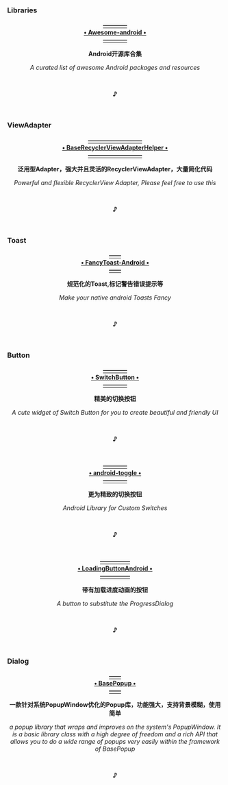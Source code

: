 ### Libraries
  <p align="center">
  <a href="https://snowdream86.gitbooks.io/awesome-android/content">
                                                    <b>————<br>• Awesome-android •<br>————</b>
  </a></p>
  <p align="center">                                      <b>Android开源库合集</b></p>
  <p align="center">                     <i>A curated list of awesome Android packages and resources</i></p>
  <br><p align="center"><b>♪</b></p><br>


### ViewAdapter
  <p align="center"><a href="https://github.com/CymChad/BaseRecyclerViewAdapterHelper">
                                                <b>—————————<br>• BaseRecyclerViewAdapterHelper •<br>—————————</b>
  </a></p>
  <p align="center">                         <b>泛用型Adapter，强大并且灵活的RecyclerViewAdapter，大量简化代码</b></p>
  <p align="center">                    <i>Powerful and flexible RecyclerView Adapter, Please feel free to use this</i></p>
  <br><p align="center"><b>♪</b></p><br>
  

### Toast
  <p align="center"><a href="https://github.com/Shashank02051997/FancyToast-Android">
                                                         <b>——<br>• FancyToast-Android •<br>——</b>
  </a></p>
  <p align="center">                                     <b>规范化的Toast,标记警告错误提示等</b></p>
  <p align="center">                                 <i>Make your native android Toasts Fancy</i></p>
  <br><p align="center"><b>♪</b></p><br>
  

### Button
  <p align="center"><a href="https://github.com/kyleduo/SwitchButton">
                                                          <b>————<br>• SwitchButton •<br>————</b>
  </a></p>
  <p align="center">                                            <b>精美的切换按钮</b></p>
  <p align="center">                  <i>A cute widget of Switch Button for you to create beautiful and friendly UI</i></p>
  <br><p align="center"><b>♪</b></p><br>


  <p align="center"><a href="https://github.com/Angads25/android-toggle">
                                                          <b>————<br>• android-toggle •<br>————</b>
  </a></p>
  <p align="center">                                              <b>更为精致的切换按钮</b></p>
  <p align="center">                                     <i>Android Library for Custom Switches</i></p>
  <br><p align="center"><b>♪</b></p><br>

  <p align="center"><a href="https://github.com/leandroBorgesFerreira/LoadingButtonAndroid">
                                                       <b>—————<br>• LoadingButtonAndroid •<br>—————</b>
  </a></p>
  <p align="center">                                         <b>带有加载进度动画的按钮</b></p>
  <p align="center">                                <i>A button to substitute the ProgressDialog</i></p>
  <br><p align="center"><b>♪</b></p><br>


### Dialog
  <p align="center"><a href="https://github.com/razerdp/BasePopup">
                                                             <b>——<br>• BasePopup •<br>——</b>
  </a></p>
  <p align="center">                      <b>一款针对系统PopupWindow优化的Popup库，功能强大，支持背景模糊，使用简单</b></p>
  <p align="center"><i>a popup library that wraps and improves on the system's PopupWindow. It is a basic library class with a high degree of freedom and a rich API that allows you to do a wide range of popups very easily within the framework of BasePopup</i></p>
  <br><p align="center"><b>♪</b></p><br>
